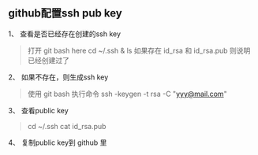 ## github配置ssh pub key
1、 查看是否已经存在创建的ssh key
> 打开 git bash here
>  cd ~/.ssh & ls
> 如果存在 id_rsa 和 id_rsa.pub 则说明已经创建过了

2、 如果不存在，则生成ssh key
> 使用 git bash 执行命令 ssh -keygen -t rsa -C "yyy@mail.com"

3、 查看public key
> cd ~/.ssh
> cat id_rsa.pub

4、 复制public key到 github 里
